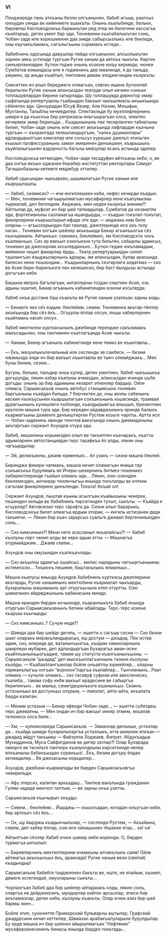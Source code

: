 ### VI

Пенджереде танъ аткъаны белли олгъанынен, Хабиб агъыр, раатсыз юкъудан уянды ве кийинмеге ашыкъты.
Онынъ къальбинде, бельки, биревлер Кисловодсккъа бармакътан ред этер ве билетини кассагъа къайтарыр, деген умют бар эди.
Тюневинки къалабалыкътан сонъ, Чобан-заде иле корюшмекни даа зияде сабырсызлыкъ иле бекледи, оны къучакъламакъ, сагълыгъыны сорамакъ истеди…

Хабибнинъ одасында давушлар пейда олгъанынен, алсызлыкътан зорнен аякъ устюнде тургъан Ругие ханым да аяткъа чыкъты.
Кергин синъирленювден: бутюн гедже онынъ козюне юкъу кирмеди, чюнки Сумбатов командасы иле я гедженинъ дер маалинде, я да танъда, умумен, эр аньде къайтып, тинтювни девам этеджегинден къоркъты.

Сиясеттен ич алып береджеги олмагъан, севген ишине бутюнлей берильген Ругие ханым апансыздан театрде олып кечкен сонъки топлашувлардан бирини хатырлады.
Шу топлашувда директор эмир сыфатында репертуарны гъайрыдан бакъып чыкъылмасы акъыкъында сёйлеген эди.
Цензурадан Юсуф Везир, Али Назим, Мюшфык, Мухтанлы, Талыблы кечмедилер.
Спектакльде бу муэллифлернинъ шиири я да къыскъа бир репризасы янъгъырагъан олса, электен кечирмек эмир берильди... 
Къадынынынъ пек тесирленген табиатыны билип, Чобан-заде онынъ иле сиясет акъкъында лафлардан къачына тургъан — къорантада теляшландыргъан, “халкъ душманлары” адландырылгъан кимселер иле сонъсуз курешке джельп этильген къызыл профессуранынъ заман эмиринен денъишкен, къарышыкъ къуйпалыгъынен вздорность багълы мевзулар ясакъ астында эдилер.

Кисловодсккъа кетмезден, Чобан-заде тесадуфен айткъаны киби, о, ве даа онгъа якъын оджанен берабер институттан ректорлары Симург Тагишахбазыны кетмеге меджбур эттилер.

Хабиб одасындан чыкъаркен, шашмалагъан Ругие ханым иле къаршылашты.

— Хабиб, сизмисиз? — ичи енгиллешкен киби, нефес кечирди къадын. — Мен, тюневинки чагъырылмагъан мусафирлер кене къапумызны тырмалай, деп белледим.
Анджакъ, мен неден къоркъа экеним?!
Айттылар да, муфсит ич бир шей тапмадылар.
Сумбатов да незакетли эди, фортепианоны сазламагъа ишандырды, — къадын токътап-токътап, фикирлерини къарыштырып ифаде эте эди: — анджакъ ким биле оларны — агъызларындан бал тамлар, джеплеринде исе окъ толу наган…
Тюневин олгъан шейлер акъкъында Бекир агъанъызгъа сёз къачырманъ.
Айтынъыз: севемиз, беклеймиз, эм Кисловодскта чокъ къалманъыз.
Сиз эр вакъыт озюнъизни тута бильген, сабырлы адамсыз, тюневин де джесюрлик косьтердинъиз…
Бутюн гедже юкъламадым, мийимни чешит фикирлер ёрды…
Театр репертуарындан силип ташлангъан языджыларнынъ адлары, эм апансыздан, булар арасында билесиз нени тюшюндим...
Къадынларнынъ сезгирлиги алдатмаз — сиз ве Асие бири-биринъизге пек келишесиз, бир бахт йылдызы астында догъгъан киби.

Башына явлукъ багълагъан, китапларны тоздан сюрткен Асие, озь адыны эшитип, Бекир агъанынъ кабинетинден юзюни косьтерди.

Хабиб онъа достане баш къакъты ве Ругие ханым узаткъан зарны алды.

— Бекирге эки сёз яздым: беклейим, севем.
Тюневинки акътар-тёнтер акъкъында бир сёз ёкъ…
Огъурлы ёллар олсун, яхшы хаберлернен къайтмакъ насип олсун.

Хабиб мектюпни курткасынынъ джебинде терендже сакъламакъ макъсадынен, оны тантимнен къатлагъанда Асие чыкъты:

— Ханым, Бекир агъанынъ кабинетинде кене темиз ве къынтавлы…

— Ёкъ, мазунлыкъпечальный иле сесленди эв саибеси, — бизим ювамызда энди ич бир вакъыт къынтавлы ве тынч олмайджакъ…
Мен буны билем, сезем...

Бугунь, бельки, такъдир онъа кулер, деген умютнен, Хабиб чыкъышкъа догърулды, лякин азбар къапуны ачмаздан, апансыздан ичинде шубе догъды: онынъ эр бир адымыны незарет эткенлер бардыр.
Ойле олмаса, Сарымсакъов онынъ автобус станциясына тюневин баргъаныны къайдан бильди..?
Керчектен де, оны аязлы сабанынъ кескин къокъусынен къаршылагъан сокъакънынъ кошесинде, трамвай дурагъынынъ кунешлиги тюбюнде, къалдырымгъа япышып, брезентнен орьтюли машна тура эди.
Бир кереден айдавджынынъ еринде балыкъ къармагъыны дюменге денъиштирген Рустем козьге чарпты.
Артта исе — Чобан-заденинъ эвинде тюнтюв вакътында онынъ джемиданыны акътаргъан сержант Ахундов отура эди.

Хабиб, машинаны корьмезден олып ве такъиптен къачаракъ, къатты адымларнен автостанциядан терс тарафкъа ёл алды, лякин оны чагъырдылар:

— Эй, деликъанлы, джаяв юрменъиз… ёл узакъ — сизни машна беклей.

Биринджи фикири чапмакъ, машна кечип оламагъан янаша тар сокъакъкъа бурулмакъ ве Ичери-шехернинъ битмез-тюкенмез лабиринтлеринде гъайып олмакъ эди…
Лякин, озю-озюнден беклемезден, антиквар тюкянчыгъы янында токъталды ве ичтеки сагълам фикирлерине динъленди: Токъта!
Акъай ол!

Сержант Ахундов, пыштав къыны асылгъан къайышыны чекерек, пешинден кельди ве Хабибнинъ тирсегинден тутып, сыкъты. 
— Къайда я огъурлар?
Автовокзал терс тарафта да.
Сизни алып барарыкъ, Кисловодсккъа билет алмагъа ярдым этерик, — енгиль истизанен деди такъипчи. — Лякин бир къач зарарсыз суальге джевап бергенинъизден сонъ…

— Сиз кимсинъиз?!
Мени неге эсасланып якъалайсыз?! — Хабиб къолуны серт чекип алды ве кери адым атты: — Машнагъа отурмайджам…
Джаяв севем…

Ахундов оны омузындан къапкъачлады:

— Сиз акъыллы адамгъа ошайсыз… милис нарядыны чагъыргъанымны истемезсиз…
Тюшюнъ пешиме, баштакълыкъ япманъыз…

Машна къапусы янында Ахундов Хабибнинъ курткасы джеплерини акътарды, Ругие ханымнынъ мектюбини къармалап чыкъарды, бухаралыны машнанынъ арт отургъычына итеп отуртты.
Озю шаматанен айдавджынынъ кабинасына минди.

Машна еринден бирден кочькенде, къаранлыкъта Хабиб янында отургъан Сарымсакъовнынъ бетини абайлады.
Терс-терс юзюне къаршы къычырды:

— Сиз кимсинъиз..?
Сучум неде?!

— Шимди даа бир шейде дегиль, — эшитти о сагъыр сесни — Сиз бизни шаат оларакъ меракъландырасыз, яш достум — джадид.
Пек истер эдим, сиз, илериде де, ватанынъызгъа, къадим заманларнынъ шаирлери мубарек, деп адландыргъан Бухарагъа аман-эсен къайткъанынъызгъадже, тамам шу статуста къалгъанынъызны. — Сарымсакъов “джадид” деп мыскъыллагъаннынъ тизине къолуны къойды. — Къабаатлангъанлар бойле онъайтлы юрмейлер… оларны пармакълыгъы олгъан “воронок”ларгъа къапайлар…
Тынчланынъ…Раат олмакъ — кучьлю олмакъ… сиз тасавуф суфизм иле авесленесиз, гъалиба… тамам софу киби вакъыт ирадесине ве сабыргъа берилинъиз… ве манъа, семетдешинъизге ишанынъыз.
Сизинъ устазынъыз ве достунъыз олурым, — пиязлап, айта-айта, анъалата берди капитан.

— Меним устазым — Бекир эфенди Чобан-заде.., — эшитти субетдеш терс джевапны. — Мен ондан ич бир вакъыт инкяр этмем, якъалав телюкеси олса биле…

— Хм, — кулюмсиреди Сарымсакъов. — Заманлар денъише, устазлар да… къайда шимди бухаралыларгъа устазлыкъ, атта акимлик япкъан — джадид айдут такъымы — Файзулла Ходжаев, Фитрат, Абдукъадыр Мухиддинов, Муса Сайфитдинов ве дигер затлар?!
Олар Бухарада омюрге ве тасильге пантюрк къанунларыны кирсеткенде нелер япкъаныны бабанъыздан соранъыз!..
Ёкъ, бизим догъру ёлдан кетмедилер…
Ве джезасыны корьдилер…

Ахундов, джебини къармалады ве бирден Сарымсакъовгъа чевирильди:

— Афу этерсиз, капитан аркъадаш…
Тинтюв вакътында гражданин Гулям-задеде мектюп таптым, — ве зарны онъа узатты.

Сарымсакъов къычырып окъуды:

— Севем… беклейим…
Йырджы — къыскъадан, нотадан окъугъан киби, бир арткъач сёз ёкъ…

— Ох, шу йырджы къадынчыкълар, — сесленди Рустем, — Акъайына, севем, деп хабер ёллар, озю исе ойнашынен тёшекке ятар… ха! ха!

Айтылгъан сёзлер Хабиб ичюн шамар киби корюнди.
О, бирден турмагъа ынтылып:

— Биревлернинъ мектюплерини ачмакъны алчакълыкъ саям!
Ойле айтмагъа акъкъынъыз ёкъ, арамзаде!
Ругие ханым вели (святой) къадындыр!

Сарымсакъов Хабибге тааджипнен бакъты ве, иште, не япайым, хызмет, демеге истегендай, омузларыны сыкъты…

Чорлангъан Хабиб даа бир шейлер айтаджакъ олды, лякин сонъ, оларгъа не дейджексинъ, мундирлер кийген арсызлар, эписи бир анъламазлар, деген киби, къолуны къакъты.
Олар ичюн азиз бир шей бармы экен…

Бойле этип, сукюнетте Приморский бульварны аштылар, Графский джаддесини кечип кеттилер, Шамахан арабакъапуларына бурулдылар.
Бу ерде машна ич бир шейнен айырылмагъан “Нефтяник” мусафирханесининъ бинасы янында бирден токътады...
